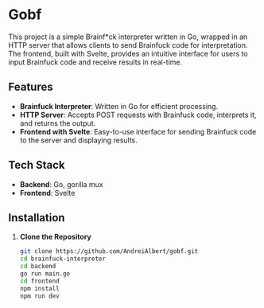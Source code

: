 # Gobf

This project is a simple Brainf*ck interpreter written in Go, wrapped in an HTTP server that allows clients to send Brainfuck code for interpretation. The frontend, built with Svelte, provides an intuitive interface for users to input Brainfuck code and receive results in real-time.

## Features

- **Brainfuck Interpreter**: Written in Go for efficient processing.
- **HTTP Server**: Accepts POST requests with Brainfuck code, interprets it, and returns the output.
- **Frontend with Svelte**: Easy-to-use interface for sending Brainfuck code to the server and displaying results.

## Tech Stack

- **Backend**: Go, gorilla mux
- **Frontend**: Svelte

## Installation

1. **Clone the Repository**
   ```bash
   git clone https://github.com/AndreiAlbert/gobf.git
   cd brainfuck-interpreter
   cd backend
   go run main.go
   cd frontend
   npm install
   npm run dev
   ```

